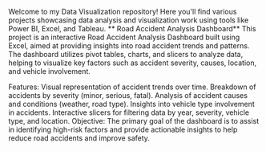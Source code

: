 Welcome to my Data Visualization repository! Here you'll find various projects showcasing data analysis and visualization work using tools like Power BI, Excel, and Tableau.
**
Road Accident Analysis Dashboard**
This project is an interactive Road Accident Analysis Dashboard built using Excel, aimed at providing insights into road accident trends and patterns. The dashboard utilizes pivot tables, charts, and slicers to analyze data, helping to visualize key factors such as accident severity, causes, location, and vehicle involvement.

Features:
Visual representation of accident trends over time.
Breakdown of accidents by severity (minor, serious, fatal).
Analysis of accident causes and conditions (weather, road type).
Insights into vehicle type involvement in accidents.
Interactive slicers for filtering data by year, severity, vehicle type, and location.
Objective:
The primary goal of the dashboard is to assist in identifying high-risk factors and provide actionable insights to help reduce road accidents and improve safety.

